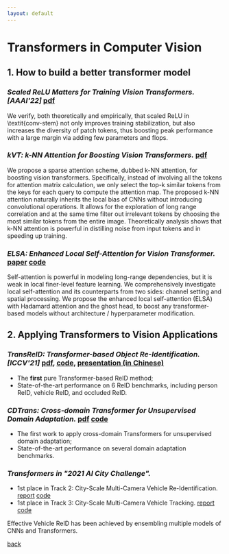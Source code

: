 ```yaml
---
layout: default
---
```


# Transformers in Computer Vision


## **1. How to build a better transformer model**


### _Scaled ReLU Matters for Training Vision Transformers.[AAAI'22]_ [pdf](https://arxiv.org/abs/2109.03810) 

We verify, both theoretically and empirically, that scaled ReLU in \textit{conv-stem} not only improves training stabilization, but also increases the diversity of patch tokens, thus boosting peak performance with a large margin via adding few parameters and flops.


### _kVT: k-NN Attention for Boosting Vision Transformers._ [pdf](https://arxiv.org/abs/2106.00515) 

We propose a sparse attention scheme, dubbed k-NN attention, for boosting vision transformers. Specifically, instead of involving all the tokens for attention matrix calculation, we only select the top-k similar tokens from the keys for each query to compute the attention map. The proposed k-NN attention naturally inherits the local bias of CNNs without introducing convolutional operations. It allows for the exploration of long range correlation and at the same time filter out irrelevant tokens by choosing the most similar tokens from the entire image. Theoretically analysis shows that k-NN attention is powerful in distilling noise from input tokens and in speeding up training.


### _ELSA: Enhanced Local Self-Attention for Vision Transformer._ [paper](https://arxiv.org/abs/2112.12786) [code](https://github.com/damo-cv/ELSA)

Self-attention is powerful in modeling long-range dependencies, but it is weak in local finer-level feature learning. We comprehensively investigate local self-attention and its counterparts from two sides: channel setting and spatial processing. We propose the enhanced local self-attention (ELSA) with Hadamard attention and the ghost head, to boost any transformer-based models without architecture / hyperparameter modification.


## **2. Applying Transformers to Vision Applications**


### _TransReID: Transformer-based Object Re-Identification.[ICCV'21]_ [pdf](https://openaccess.thecvf.com/content/ICCV2021/papers/He_TransReID_Transformer-Based_Object_Re-Identification_ICCV_2021_paper.pdf), [code](https://github.com/damo-cv/TransReID), [presentation (in Chinese)](https://damo.alibaba.com/download/?id=tY2x8irYoEXM5Q)

*   The **first** pure Transformer-based ReID method;
*   State-of-the-art performance on 6 ReID benchmarks, including person ReID, vehicle ReID, and occluded ReID.


### _CDTrans: Cross-domain Transformer for Unsupervised Domain Adaptation._ [pdf](https://arxiv.org/abs/2109.06165) [code]()

*   The first work to apply cross-domain Transformers for unsupervised domain adaptation;
*   State-of-the-art performance on several domain adaptation benchmarks.


### _Transformers in "2021 AI City Challenge"._

*   1st place in Track 2: City-Scale Multi-Camera Vehicle Re-Identification. [report](https://github.com/LCFractal/AIC21-MTMC) [code](https://github.com/michuanhaohao/AICITY2021_Track2_DMT)
*   1st place in Track 3: City-Scale Multi-Camera Vehicle Tracking. [report](https://openaccess.thecvf.com/content/CVPR2021W/AICity/papers/Liu_City-Scale_Multi-Camera_Vehicle_Tracking_Guided_by_Crossroad_Zones_CVPRW_2021_paper.pdf) [code](https://github.com/michuanhaohao/AICITY2021_Track2_DMT)

Effective Vehicle ReID has been achieved by ensembling multiple models of CNNs and Transformers. 


[back](./)
